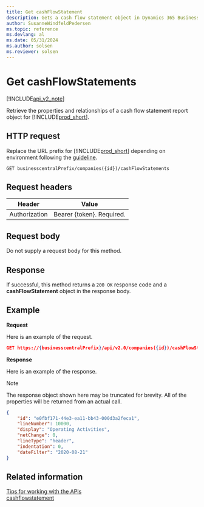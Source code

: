 ```yaml
---
title: Get cashFlowStatement  
description: Gets a cash flow statement object in Dynamics 365 Business Central. 
author: SusanneWindfeldPedersen
ms.topic: reference
ms.devlang: al
ms.date: 05/31/2024
ms.author: solsen
ms.reviewer: solsen
---
```


# Get cashFlowStatements

[!INCLUDE[api_v2_note](../../../includes/api_v2_note.md)]

Retrieve the properties and relationships of a cash flow statement report object for [!INCLUDE[prod_short](../../../includes/prod_short.md)].

## HTTP request
Replace the URL prefix for [!INCLUDE[prod_short](../../../includes/prod_short.md)] depending on environment following the [guideline](../../v2.0/endpoints-apis-for-dynamics.md).
```
GET businesscentralPrefix/companies({id})/cashFlowStatements
```

## Request headers

|Header|Value|
|------|-----|
|Authorization  |Bearer {token}. Required. |

## Request body
Do not supply a request body for this method.

## Response
If successful, this method returns a ```200 OK``` response code and a **cashFlowStatement** object in the response body.

## Example

**Request**

Here is an example of the request.
```json
GET https://{businesscentralPrefix}/api/v2.0/companies({id})/cashFlowStatements?$orderby=lineNumber&$filter=dateFilter ge 2019-01-01 and dateFilter le 2020-12-31
```

**Response**

Here is an example of the response. 

> [!NOTE]  
> The response object shown here may be truncated for brevity. All of the properties will be returned from an actual call.

```json
{
    "id": "e0fbf171-44e3-ea11-bb43-000d3a2feca1",
    "lineNumber": 10000,
    "display": "Operating Activities",
    "netChange": 0,
    "lineType": "header",
    "indentation": 0,
    "dateFilter": "2020-08-21"
}
```

## Related information

[Tips for working with the APIs](../../../developer/devenv-connect-apps-tips.md)  
[cashflowstatement](../resources/dynamics_cashflowstatement.md)    
